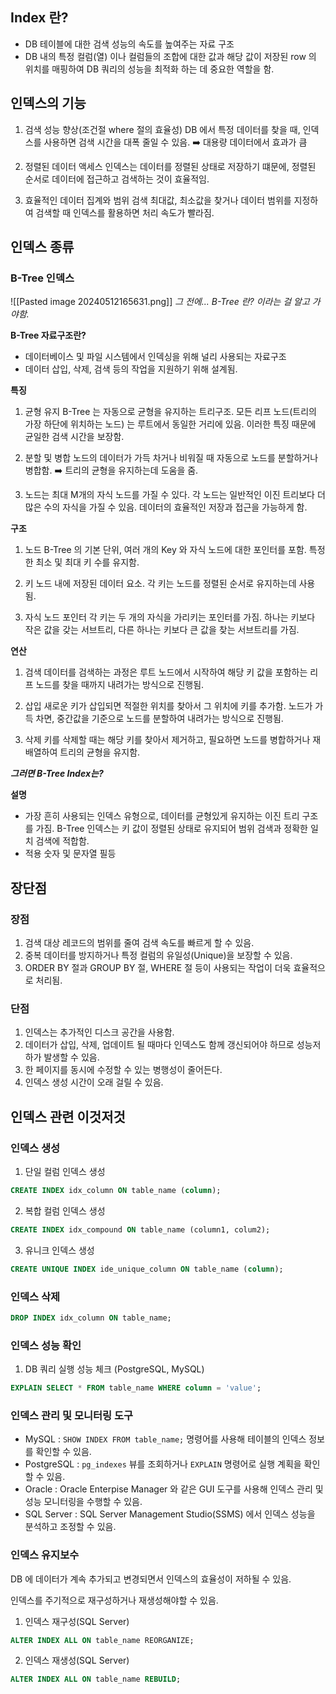 
## Index 란?

* DB 테이블에 대한 검색 성능의 속도를 높여주는 자료 구조
* DB 내의 특정 컬럼(열) 이나 컬럼들의 조합에 대한 값과 해당 값이 저장된 row 의 위치를 매핑하여 DB 쿼리의 성능을 최적화 하는 데 중요한 역할을 함.


## 인덱스의 기능
1. 검색 성능 향상(조건절 where 절의 효율성)
	DB 에서 특정 데이터를 찾을 때, 인덱스를 사용하면 검색 시간을 대폭 줄일 수 있음. ➡️ 대용량 데이터에서 효과가 큼

2. 정렬된 데이터 액세스
	 인덱스는 데이터를 정렬된 상태로 저장하기 떄문에, 정렬된 순서로 데이터에 접근하고 검색하는 것이 효율적임.

3. 효율적인 데이터 집계와 범위 검색
	최대값, 최소값을 찾거나 데이터 범위를 지정하여 검색할 때 인덱스를 활용하면 처리 속도가 빨라짐.




## 인덱스 종류

### B-Tree 인덱스

![[Pasted image 20240512165631.png]]
_그 전에... B-Tree 란? 이라는 걸 알고 가야함._

**B-Tree 자료구조란?**
* 데이터베이스 및 파일 시스템에서 인덱싱을 위해 널리 사용되는 자료구조
* 데이터 삽입, 삭제, 검색 등의 작업을 지원하기 위해 설계됨.

**특징**
1. 균형 유지
	B-Tree 는 자동으로 균형을 유지하는 트리구조. 모든 리프 노드(트리의 가장 하단에 위치하는 노드) 는 루트에서 동일한 거리에 있음.
	이러한 특징 때문에 균일한 검색 시간을 보장함.

2. 분할 및 병합
	노드의 데이터가 가득 차거나 비워질 때 자동으로 노드를 분할하거나 병합함. ➡️ 트리의 균형을 유지하는데 도움을 줌.

3. 노드는 최대 M개의 자식 노드를 가질 수 있다.
	각 노드는 일반적인 이진 트리보다 더 많은 수의 자식을 가질 수 있음. 데이터의 효율적인 저장과 접근을 가능하게 함.

**구조**
1. 노드
	B-Tree 의 기본 단위, 여러 개의 Key 와 자식 노드에 대한 포인터를 포함. 특정한 최소 및 최대 키 수를 유지함.

2. 키
	노드 내에 저장된 데이터 요소. 각 키는 노드를 정렬된 순서로 유지하는데 사용됨.

3. 자식 노드 포인터
	각 키는 두 개의 자식을 가리키는 포인터를 가짐. 하나는 키보다 작은 값을 갖는 서브트리, 다른 하나는 키보다 큰 값을 찾는 서브트리를 가짐.


**연산**

1. 검색
	데이터를 검색하는 과정은 루트 노드에서 시작하여 해당 키 값을 포함하는 리프 노드를 찾을 때까지 내려가는 방식으로 진행됨.

2. 삽입
	새로운 키가 삽입되면 적절한 위치를 찾아서 그 위치에 키를 추가함.
	노드가 가득 차면, 중간값을 기준으로 노드를 분할하여 내려가는 방식으로 진행됨.

3. 삭제
	키를 삭제할 때는 해당 키를 찾아서 제거하고, 필요하면 노드를 병합하거나 재배열하여 트리의 균형을 유지함.

**_그러면 B-Tree Index는?_**

**설명**
* 가장 흔히 사용되는 인덱스 유형으로, 데이터를 균형있게 유지하는 이진 트리 구조를 가짐. B-Tree 인덱스는 키 값이 정렬된 상태로 유지되어 범위 검색과 정확한 일치 검색에 적합함.
* 적용
	숫자 및 문자열 필등 


## 장단점

### 장점
1. 검색 대상 레코드의 범위를 줄여 검색 속도를 빠르게 할 수 있음.
2. 중복 데이터를 방지하거나 특정 컬럼의 유일성(Unique)을 보장할 수 있음.
3. ORDER BY 절과 GROUP BY 절, WHERE 절 등이 사용되는 작업이 더욱 효율적으로 처리됨.

### 단점

1. 인덱스는 추가적인 디스크 공간을 사용함.
2. 데이터가 삽입, 삭제, 업데이트 될 때마다 인덱스도 함께 갱신되어야 하므로 성능저하가 발생할 수 있음.
3. 한 페이지를 동시에 수정할 수 있는 병행성이 줄어든다.
4. 인덱스 생성 시간이 오래 걸릴 수 있음.



## 인덱스 관련 이것저것

### 인덱스 생성

1. 단일 컬럼 인덱스 생성
```sql
CREATE INDEX idx_column ON table_name (column);
```

2. 복합 컬럼 인덱스 생성
```sql
CREATE INDEX idx_compound ON table_name (column1, colum2);
```

3. 유니크 인덱스 생성
```sql
CREATE UNIQUE INDEX ide_unique_column ON table_name (column);
```

### 인덱스 삭제

```sql
DROP INDEX idx_column ON table_name;
```


### 인덱스 성능 확인

1. DB 쿼리 실행 성능 체크
(PostgreSQL, MySQL)
```sql
EXPLAIN SELECT * FROM table_name WHERE column = 'value';
```


### 인덱스 관리 및 모니터링 도구

* MySQL : `SHOW INDEX FROM table_name;` 명령어를 사용해 테이블의 인덱스 정보를 확인할 수 있음.
* PostgreSQL : `pg_indexes` 뷰를 조회하거나 `EXPLAIN` 명령어로 실행 계획을 확인할 수 있음.
* Oracle : Oracle Enterpise Manager 와 같은 GUI 도구를 사용해 인덱스 관리 및 성능 모니터링을 수행할 수 있음.
* SQL Server : SQL Server Management Studio(SSMS) 에서 인덱스 성능을 분석하고 조정할 수 있음.



### 인덱스 유지보수

DB 에 데이터가 계속 추가되고 변경되면서 인덱스의 효율성이 저하될 수 있음.

인덱스를 주기적으로 재구성하거나 재생성해야할 수 있음.

1. 인덱스 재구성(SQL Server)
```sql
ALTER INDEX ALL ON table_name REORGANIZE;
```

2. 인덱스 재생성(SQL Server)
```sql
ALTER INDEX ALL ON table_name REBUILD;
```
